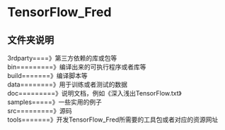 # TensorFlow_Fred
## 文件夹说明
3rdparty====》第三方依赖的库或包等</br>
bin=========》编译出来的可执行程序或者库等</br>
build=======》编译脚本等</br>
data========》用于训练或者测试的数据</br>
doc=========》说明文档，例如《深入浅出TensorFlow.txt》</br>
samples=====》一些实用的例子</br>
src=========》源码</br>
tools=======》开发TensorFlow_Fred所需要的工具包或者对应的资源网址</br>
